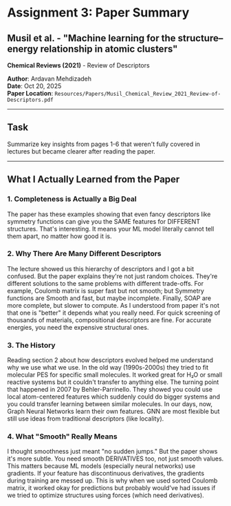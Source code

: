 # Assignment 3: Paper Summary
## Musil et al. - "Machine learning for the structure–energy relationship in atomic clusters"
**Chemical Reviews (2021)** - Review of Descriptors

**Author**: Ardavan Mehdizadeh  
**Date**: Oct 20, 2025  
**Paper Location**: `Resources/Papers/Musil_Chemical_Review_2021_Review-of-Descriptors.pdf`

---

## Task
Summarize key insights from pages 1-6 that weren't fully covered in lectures but became clearer after reading the paper.

---

## What I Actually Learned from the Paper

### 1. Completeness is Actually a Big Deal

The paper has these examples showing that even fancy descriptors like symmetry functions can give you the SAME features for DIFFERENT structures. That's interesting. It means your ML model literally cannot tell them apart, no matter how good it is.

### 2. Why There Are Many Different Descriptors

The lecture showed us this hierarchy of descriptors and I got a bit confused. But the paper explains they're not just random choices. They're different solutions to the same problems with different trade-offs. For example, Coulomb matrix is super fast but not smooth; but Symmetry functions are Smooth and fast, but maybe incomplete. Finally, SOAP are more complete, but slower to compute. As I understood from paper it's not that one is "better" it depends what you really need. For quick screening of thousands of materials, compositional descriptors are fine. For accurate energies, you need the expensive structural ones.

### 3. The History
Reading section 2 about how descriptors evolved helped me understand why we use what we use. In the old way (1990s-2000s) they tried to fit molecular PES for specific small molecules. It worked great for H₂O or small reactive systems but it couldn't transfer to anything else.
The turning point that happened in 2007 by Behler-Parrinello. They showed you could use local atom-centered features which suddenly could do bigger systems and you could transfer learning between similar molecules. In our days, now, Graph Neural Networks learn their own features. GNN are most flexible but still use ideas from traditional descriptors (like locality).

### 4. What "Smooth" Really Means

I thought smoothness just meant "no sudden jumps." But the paper shows it's more subtle. You need smooth DERIVATIVES too, not just smooth values. This matters because ML models (especially neural networks) use gradients. If your feature has discontinuous derivatives, the gradients during training are messed up. This is why when we used sorted Coulomb matrix, it worked okay for predictions but probably would've had issues if we tried to optimize structures using forces (which need derivatives).